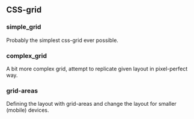 ## CSS-grid

### simple_grid

Probably the simplest css-grid ever possible.

### complex_grid

A bit more complex grid, attempt to replicate given layout in pixel-perfect way.

### grid-areas

Defining the layout with grid-areas and change the layout for smaller (mobile) devices.
